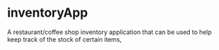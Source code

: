 # inventoryApp
A restaurant/coffee shop inventory application that can be used to help keep track of the stock of certain items, 
